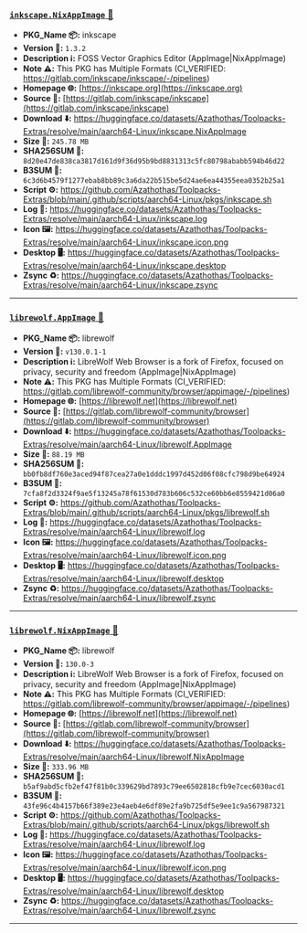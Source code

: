 ### [`inkscape.NixAppImage` 📀](https://huggingface.co/datasets/Azathothas/Toolpacks-Extras/resolve/main/aarch64-Linux/inkscape.NixAppImage)
- **PKG_Name 📦:** inkscape
- **Version 🧬:** `1.3.2`
- **Description ℹ️:** FOSS Vector Graphics Editor (AppImage|NixAppImage)
- **Note ⚠️:** This PKG has Multiple Formats (CI_VERIFIED: https://gitlab.com/inkscape/inkscape/-/pipelines)
- **Homepage 🌐:** [https://inkscape.org](https://inkscape.org)
- **Source 📡:** [https://gitlab.com/inkscape/inkscape](https://gitlab.com/inkscape/inkscape)
- **Download ⬇️:** https://huggingface.co/datasets/Azathothas/Toolpacks-Extras/resolve/main/aarch64-Linux/inkscape.NixAppImage
- **Size 💾:** `245.78 MB`
- **SHA256SUM 🔐:** `8d20e47de838ca3817d161d9f36d95b9bd8831313c5fc80798ababb594b46d22`
- **B3SUM 🔐:** `6c3d6b4579f1277ebab8bb89c3a6da22b515be5d24ae6ea44355eea0352b25a1`
- **Script ⚙️:** https://github.com/Azathothas/Toolpacks-Extras/blob/main/.github/scripts/aarch64-Linux/pkgs/inkscape.sh
- **Log 🧾:** https://huggingface.co/datasets/Azathothas/Toolpacks-Extras/resolve/main/aarch64-Linux/inkscape.log
- **Icon 🖼️:** https://huggingface.co/datasets/Azathothas/Toolpacks-Extras/resolve/main/aarch64-Linux/inkscape.icon.png
- **Desktop 🖥️:** https://huggingface.co/datasets/Azathothas/Toolpacks-Extras/resolve/main/aarch64-Linux/inkscape.desktop
- **Zsync ♻️:** https://huggingface.co/datasets/Azathothas/Toolpacks-Extras/resolve/main/aarch64-Linux/inkscape.zsync

---

### [`librewolf.AppImage` 📀](https://huggingface.co/datasets/Azathothas/Toolpacks-Extras/resolve/main/aarch64-Linux/librewolf.AppImage)
- **PKG_Name 📦:** librewolf
- **Version 🧬:** `v130.0.1-1`
- **Description ℹ️:** LibreWolf Web Browser is a fork of Firefox, focused on privacy, security and freedom (AppImage|NixAppImage)
- **Note ⚠️:** This PKG has Multiple Formats (CI_VERIFIED: https://gitlab.com/librewolf-community/browser/appimage/-/pipelines)
- **Homepage 🌐:** [https://librewolf.net](https://librewolf.net)
- **Source 📡:** [https://gitlab.com/librewolf-community/browser](https://gitlab.com/librewolf-community/browser)
- **Download ⬇️:** https://huggingface.co/datasets/Azathothas/Toolpacks-Extras/resolve/main/aarch64-Linux/librewolf.AppImage
- **Size 💾:** `88.19 MB`
- **SHA256SUM 🔐:** `bb0fb8df760e3aced94f87cea27a0e1dddc1997d452d06f08cfc798d9be64924`
- **B3SUM 🔐:** `7cfa8f2d3324f9ae5f13245a78f61530d783b606c532ce60bb6e8559421d06a0`
- **Script ⚙️:** https://github.com/Azathothas/Toolpacks-Extras/blob/main/.github/scripts/aarch64-Linux/pkgs/librewolf.sh
- **Log 🧾:** https://huggingface.co/datasets/Azathothas/Toolpacks-Extras/resolve/main/aarch64-Linux/librewolf.log
- **Icon 🖼️:** https://huggingface.co/datasets/Azathothas/Toolpacks-Extras/resolve/main/aarch64-Linux/librewolf.icon.png
- **Desktop 🖥️:** https://huggingface.co/datasets/Azathothas/Toolpacks-Extras/resolve/main/aarch64-Linux/librewolf.desktop
- **Zsync ♻️:** https://huggingface.co/datasets/Azathothas/Toolpacks-Extras/resolve/main/aarch64-Linux/librewolf.zsync

---

### [`librewolf.NixAppImage` 📀](https://huggingface.co/datasets/Azathothas/Toolpacks-Extras/resolve/main/aarch64-Linux/librewolf.NixAppImage)
- **PKG_Name 📦:** librewolf
- **Version 🧬:** `130.0-3`
- **Description ℹ️:** LibreWolf Web Browser is a fork of Firefox, focused on privacy, security and freedom (AppImage|NixAppImage)
- **Note ⚠️:** This PKG has Multiple Formats (CI_VERIFIED: https://gitlab.com/librewolf-community/browser/appimage/-/pipelines)
- **Homepage 🌐:** [https://librewolf.net](https://librewolf.net)
- **Source 📡:** [https://gitlab.com/librewolf-community/browser](https://gitlab.com/librewolf-community/browser)
- **Download ⬇️:** https://huggingface.co/datasets/Azathothas/Toolpacks-Extras/resolve/main/aarch64-Linux/librewolf.NixAppImage
- **Size 💾:** `333.96 MB`
- **SHA256SUM 🔐:** `b5af9abd5cfb2ef47f81b0c339629bd7893c79ee6502818cfb9e7cec6030acd1`
- **B3SUM 🔐:** `43fe96c4b4157b66f389e23e4aeb4e6df89e2fa9b725df5e9ee1c9a567987321`
- **Script ⚙️:** https://github.com/Azathothas/Toolpacks-Extras/blob/main/.github/scripts/aarch64-Linux/pkgs/librewolf.sh
- **Log 🧾:** https://huggingface.co/datasets/Azathothas/Toolpacks-Extras/resolve/main/aarch64-Linux/librewolf.log
- **Icon 🖼️:** https://huggingface.co/datasets/Azathothas/Toolpacks-Extras/resolve/main/aarch64-Linux/librewolf.icon.png
- **Desktop 🖥️:** https://huggingface.co/datasets/Azathothas/Toolpacks-Extras/resolve/main/aarch64-Linux/librewolf.desktop
- **Zsync ♻️:** https://huggingface.co/datasets/Azathothas/Toolpacks-Extras/resolve/main/aarch64-Linux/librewolf.zsync

---

